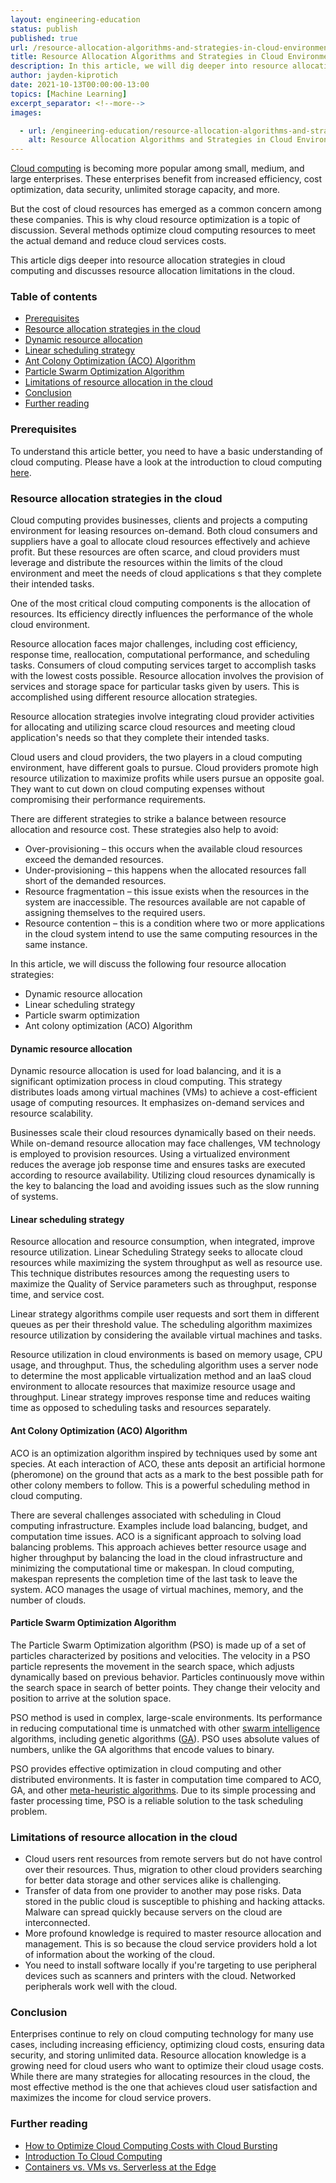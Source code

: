 ```yaml
---
layout: engineering-education
status: publish
published: true
url: /resource-allocation-algorithms-and-strategies-in-cloud-environments/
title: Resource Allocation Algorithms and Strategies in Cloud Environments
description: In this article, we will dig deeper into resource allocation strategies in cloud computing and discusses resource allocation limitations in the cloud.
author: jayden-kiprotich
date: 2021-10-13T00:00:00-13:00
topics: [Machine Learning]
excerpt_separator: <!--more-->
images:

  - url: /engineering-education/resource-allocation-algorithms-and-strategies-in-cloud-environments/hero.jpg
    alt: Resource Allocation Algorithms and Strategies in Cloud Environments Hero Image
---
```


[Cloud computing](https://www.section.io/engineering-education/introduction-to-cloud-computing/) is becoming more popular among small, medium, and large enterprises. These enterprises benefit from increased efficiency, cost optimization, data security, unlimited storage capacity, and more.
<!--more-->
But the cost of cloud resources has emerged as a common concern among these companies. This is why cloud resource optimization is a topic of discussion. Several methods optimize cloud computing resources to meet the actual demand and reduce cloud services costs.

This article digs deeper into resource allocation strategies in cloud computing and discusses resource allocation limitations in the cloud.

### Table of contents
- [Prerequisites](#prerequisites)
- [Resource allocation strategies in the cloud](#resource-allocation-strategies-in-the-cloud)
- [Dynamic resource allocation](#dynamic-resource-allocation)
- [Linear scheduling strategy](#linear-scheduling-strategy)
- [Ant Colony Optimization (ACO) Algorithm](#ant-colony-optimization-aco-algorithm)
- [Particle Swarm Optimization Algorithm](#particle-swarm-optimization-algorithm)
- [Limitations of resource allocation in the cloud](#limitations-of-resource-allocation-in-the-cloud)
- [Conclusion](#conlusion)
- [Further reading](#further-reading)

### Prerequisites
To understand this article better, you need to have a basic understanding of cloud computing. Please have a look at the introduction to cloud computing [here](/engineering-education/introduction-to-cloud-computing/). 

### Resource allocation strategies in the cloud
Cloud computing provides businesses, clients and projects a computing environment for leasing resources on-demand. Both cloud consumers and suppliers have a goal to allocate cloud resources effectively and achieve profit. But these resources are often scarce, and cloud providers must leverage and distribute the resources within the limits of the cloud environment and meet the needs of cloud applications s that they complete their intended tasks.

One of the most critical cloud computing components is the allocation of resources. Its efficiency directly influences the performance of the whole cloud environment. 
 
Resource allocation faces major challenges, including cost efficiency, response time, reallocation, computational performance, and scheduling tasks. Consumers of cloud computing services target to accomplish tasks with the lowest costs possible. Resource allocation involves the provision of services and storage space for particular tasks given by users. This is accomplished using different resource allocation strategies. 

Resource allocation strategies involve integrating cloud provider activities for allocating and utilizing scarce cloud resources and meeting cloud application's needs so that they complete their intended tasks.

Cloud users and cloud providers, the two players in a cloud computing environment, have different goals to pursue. Cloud providers promote high resource utilization to maximize profits while users pursue an opposite goal. They want to cut down on cloud computing expenses without compromising their performance requirements.

There are different strategies to strike a balance between resource allocation and resource cost. These strategies also help to avoid:
- Over-provisioning – this occurs when the available cloud resources exceed the demanded resources. 
- Under-provisioning – this happens when the allocated resources fall short of the demanded resources. 
- Resource fragmentation – this issue exists when the resources in the system are inaccessible. The resources available are not capable of assigning themselves to the required users. 
- Resource contention – this is a condition where two or more applications in the cloud system intend to use the same computing resources in the same instance. 

In this article, we will discuss the following four resource allocation strategies:

- Dynamic resource allocation
- Linear scheduling strategy
- Particle swarm optimization
- Ant colony optimization (ACO) Algorithm

#### Dynamic resource allocation
Dynamic resource allocation is used for load balancing, and it is a significant optimization process in cloud computing. This strategy distributes loads among virtual machines (VMs) to achieve a cost-efficient usage of computing resources. It emphasizes on-demand services and resource scalability.

Businesses scale their cloud resources dynamically based on their needs. While on-demand resource allocation may face challenges, VM technology is employed to provision resources. Using a virtualized environment reduces the average job response time and ensures tasks are executed according to resource availability. Utilizing cloud resources dynamically is the key to balancing the load and avoiding issues such as the slow running of systems.

#### Linear scheduling strategy
Resource allocation and resource consumption, when integrated, improve resource utilization. Linear Scheduling Strategy seeks to allocate cloud resources while maximizing the system throughput as well as resource use. This technique distributes resources among the requesting users to maximize the Quality of Service parameters such as throughput, response time, and service cost.

Linear strategy algorithms compile user requests and sort them in different queues as per their threshold value. The scheduling algorithm maximizes resource utilization by considering the available virtual machines and tasks.

Resource utilization in cloud environments is based on memory usage, CPU usage, and throughput. Thus, the scheduling algorithm uses a server node to determine the most applicable virtualization method and an IaaS cloud environment to allocate resources that maximize resource usage and throughput. Linear strategy improves response time and reduces waiting time as opposed to scheduling tasks and resources separately.

#### Ant Colony Optimization (ACO) Algorithm 
ACO is an optimization algorithm inspired by techniques used by some ant species. At each interaction of ACO, these ants deposit an artificial hormone (pheromone) on the ground that acts as a mark to the best possible path for other colony members to follow. This is a powerful scheduling method in cloud computing.

There are several challenges associated with scheduling in Cloud computing infrastructure. Examples include load balancing, budget, and computation time issues. ACO is a significant approach to solving load balancing problems. This approach achieves better resource usage and higher throughput by balancing the load in the cloud infrastructure and minimizing the computational time or makespan. In cloud computing, makespan represents the completion time of the last task to leave the system. ACO manages the usage of virtual machines, memory, and the number of clouds.

#### Particle Swarm Optimization Algorithm
The Particle Swarm Optimization algorithm (PSO) is made up of a set of particles characterized by positions and velocities. The velocity in a PSO particle represents the movement in the search space, which adjusts dynamically based on previous behavior. Particles continuously move within the search space in search of better points. They change their velocity and position to arrive at the solution space.

PSO method is used in complex, large-scale environments. Its performance in reducing computational time is unmatched with other [swarm intelligence](http://www.scholarpedia.org/article/Swarm_intelligence) algorithms, including genetic algorithms ([GA](https://www.whitman.edu/Documents/Academics/Mathematics/2014/carrjk.pdf)). PSO uses absolute values of numbers, unlike the GA algorithms that encode values to binary.

PSO provides effective optimization in cloud computing and other distributed environments. It is faster in computation time compared to ACO, GA, and other [meta-heuristic algorithms](https://en.wikipedia.org/wiki/Metaheuristic). Due to its simple processing and faster processing time, PSO is a reliable solution to the task scheduling problem.

### Limitations of resource allocation in the cloud
- Cloud users rent resources from remote servers but do not have control over their resources. Thus, migration to other cloud providers searching for better data storage and other services alike is challenging.
- Transfer of data from one provider to another may pose risks. Data stored in the public cloud is susceptible to phishing and hacking attacks. Malware can spread quickly because servers on the cloud are interconnected.
- More profound knowledge is required to master resource allocation and management. This is so because the cloud service providers hold a lot of information about the working of the cloud.
- You need to install software locally if you're targeting to use peripheral devices such as scanners and printers with the cloud. Networked peripherals work well with the cloud.

### Conclusion
Enterprises continue to rely on cloud computing technology for many use cases, including increasing efficiency, optimizing cloud costs, ensuring data security, and storing unlimited data. Resource allocation knowledge is a growing need for cloud users who want to optimize their cloud usage costs. While there are many strategies for allocating resources in the cloud, the most effective method is the one that achieves cloud user satisfaction and maximizes the income for cloud service provers.

### Further reading
- [How to Optimize Cloud Computing Costs with Cloud Bursting](/engineering-education/how-to-optimize-cloud-computing-costs-with-cloud-bursting/)
- [Introduction To Cloud Computing](https://www.section.io/engineering-education/introduction-to-cloud-computing/)
- [Containers vs. VMs vs. Serverless at the Edge](/blog/containers-vm-serverless-edge-computing/)
